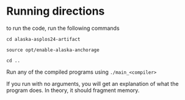 # Running directions
to run the code, run the following commands

```cd alaska-asplos24-artifact```

```source opt/enable-alaska-anchorage```

```cd ..```

Run any of the compiled programs using
 ```./main_<compiler>```

If you run with no arguments, you will get an explanation of what the program does. In theory, it should fragment memory.